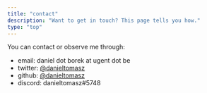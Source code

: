 ```yaml
---
title: "contact"
description: "Want to get in touch? This page tells you how."
type: "top"
---
```


You can contact or observe me through:
* email: daniel dot borek at ugent dot be
* twitter: [@danieltomasz](https://twitter.com/danieltomasz)
* github: [@danieltomasz](https://github.com/danieltomasz/)
* discord: danieltomasz#5748
